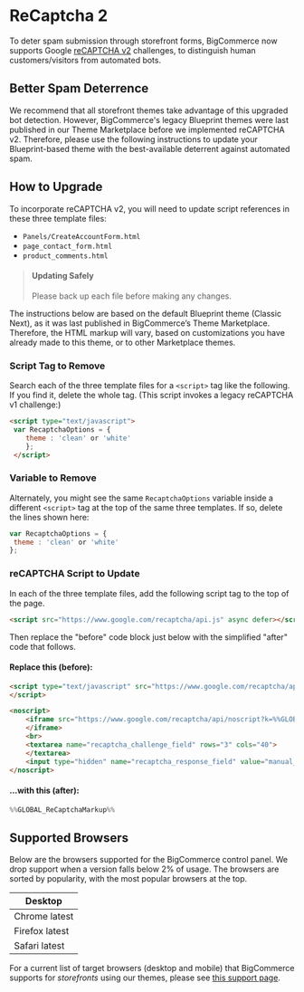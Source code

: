 # ReCaptcha 2

 

To deter spam submission through storefront forms, BigCommerce now supports Google [reCAPTCHA v2](https://support.google.com/recaptcha/?hl=en#6080933) challenges, to distinguish human customers/visitors from automated bots.

## Better Spam Deterrence

We recommend that all storefront themes take advantage of this upgraded bot detection. However, BigCommerce's legacy Blueprint themes were last published in our Theme Marketplace before we implemented reCAPTCHA v2. Therefore, please use the following instructions to update your Blueprint-based theme with the best-available deterrent against automated spam.

## How to Upgrade

To incorporate reCAPTCHA v2, you will need to update script references in these three template files: 

* `Panels/CreateAccountForm.html`
* `page_contact_form.html`
* `product_comments.html`

    
<!-- theme: danger -->
> #### Updating Safely 
> Please back up each file before making any changes. 

The instructions below are based on the default Blueprint theme (Classic Next), as it was last published in BigCommerce’s Theme Marketplace. Therefore, the HTML markup will vary, based on customizations you have already made to this theme, or to other Marketplace themes.



### Script Tag to Remove
Search each of the three template files for a ``<script>`` tag like the following. If you find it, delete the whole tag. (This script invokes a legacy reCAPTCHA v1 challenge:)

```html title="Script Tag to Remove" lineNumbers
<script type="text/javascript"> 
 var RecaptchaOptions = { 
    theme : 'clean' or 'white' 
    }; 
 </script>
```
### Variable to Remove

Alternately, you might see the same `RecaptchaOptions` variable inside a different `<script>` tag at the top of the same three templates. If so, delete the lines shown here:


```js title="Variable to Remove" lineNumbers
var RecaptchaOptions = { 
 theme : 'clean' or 'white'
};

```

### reCAPTCHA Script to Update

In each of the three template files, add the following script tag to the top of the page.


```html title="Script Tag to Update" lineNumbers
<script src="https://www.google.com/recaptcha/api.js" async defer></script>
```

Then replace the "before" code block just below with the simplified "after" code that follows.

#### Replace this (before):


```html title="Script Tag to Remove" lineNumbers
<script type="text/javascript" src="https://www.google.com/recaptcha/api/challenge?k=%%GLOBAL_ReCaptchaAPIKeyPublic%%">
</script>

<noscript>
    <iframe src="https://www.google.com/recaptcha/api/noscript?k=%%GLOBAL_ReCaptchaAPIKeyPublic%%" height="300" width="500" frameborder="0">
    </iframe>
    <br>
    <textarea name="recaptcha_challenge_field" rows="3" cols="40">
    </textarea>
    <input type="hidden" name="recaptcha_response_field" value="manual_challenge">
</noscript>
```

#### ...with this (after):

```java title="" lineNumbers
%%GLOBAL_ReCaptchaMarkup%%
```

## Supported Browsers 

Below are the browsers supported for the BigCommerce control panel. We drop support when a version falls below 2% of usage. The browsers are sorted by popularity, with the most popular browsers at the top.

| Desktop |
|-|
| Chrome latest |
| Firefox latest |
| Safari latest |

For a current list of target browsers (desktop and mobile) that BigCommerce supports for _storefronts_ using our themes, please see <NOBR><a href="https://forum.bigcommerce.com/s/article/Themes-Supported-Browsers" target="_blank">this support page</a>.</nobr>
